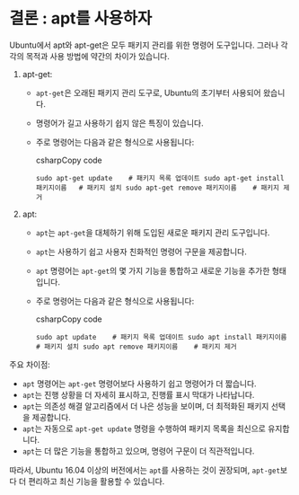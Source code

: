 # 결론 : apt를 사용하자

Ubuntu에서 apt와 apt-get은 모두 패키지 관리를 위한 명령어 도구입니다. 그러나 각각의 목적과 사용 방법에 약간의 차이가 있습니다.

1. apt-get:
    
    - `apt-get`은 오래된 패키지 관리 도구로, Ubuntu의 초기부터 사용되어 왔습니다.
    - 명령어가 길고 사용하기 쉽지 않은 특징이 있습니다.
    - 주로 명령어는 다음과 같은 형식으로 사용됩니다:
        
        csharpCopy code
        
        `sudo apt-get update    # 패키지 목록 업데이트 sudo apt-get install 패키지이름   # 패키지 설치 sudo apt-get remove 패키지이름    # 패키지 제거`
        
2. apt:
    
    - `apt`는 `apt-get`을 대체하기 위해 도입된 새로운 패키지 관리 도구입니다.
    - `apt`는 사용하기 쉽고 사용자 친화적인 명령어 구문을 제공합니다.
    - `apt` 명령어는 `apt-get`의 몇 가지 기능을 통합하고 새로운 기능을 추가한 형태입니다.
    - 주로 명령어는 다음과 같은 형식으로 사용됩니다:
        
        csharpCopy code
        
        `sudo apt update    # 패키지 목록 업데이트 sudo apt install 패키지이름   # 패키지 설치 sudo apt remove 패키지이름    # 패키지 제거`
        

주요 차이점:

- `apt` 명령어는 `apt-get` 명령어보다 사용하기 쉽고 명령어가 더 짧습니다.
- `apt`는 진행 상황을 더 자세히 표시하고, 진행률 표시 막대가 나타납니다.
- `apt`는 의존성 해결 알고리즘에서 더 나은 성능을 보이며, 더 최적화된 패키지 선택을 제공합니다.
- `apt`는 자동으로 `apt-get update` 명령을 수행하여 패키지 목록을 최신으로 유지합니다.
- `apt`는 더 많은 기능을 통합하고 있으며, 명령어 구문이 더 직관적입니다.

따라서, Ubuntu 16.04 이상의 버전에서는 `apt`를 사용하는 것이 권장되며, `apt-get`보다 더 편리하고 최신 기능을 활용할 수 있습니다.